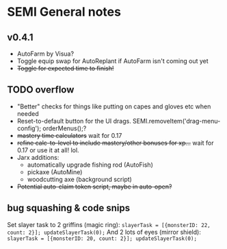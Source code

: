 # SEMI General notes

## v0.4.1

* AutoFarm by Visua?
* Toggle equip swap for AutoReplant if AutoFarm isn't coming out yet
* ~~Toggle for expected time to finish!~~

## TODO overflow

* "Better" checks for things like putting on capes and gloves etc when needed
* Reset-to-default button for the UI drags. SEMI.removeItem('drag-menu-config'); orderMenus();?
* ~~mastery time calculators~~ wait for 0.17
* ~~refine calc-to-level to include mastery/other bonuses for xp...~~ wait for 0.17 or use it at all! lol.
* Jarx additions:
    * automatically upgrade fishing rod (AutoFish)
    * pickaxe (AutoMine)
    * woodcutting axe (background script)
* ~~Potential auto-claim token script, maybe in auto-open?~~

## bug squashing & code snips

Set slayer task to 2 griffins (magic ring):
`slayerTask = [{monsterID: 22, count: 2}]; updateSlayerTask(0);`
And 2 lots of eyes (mirror shield):
`slayerTask = [{monsterID: 20, count: 2}]; updateSlayerTask(0);`
